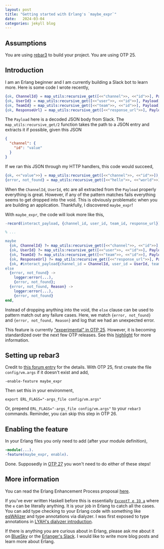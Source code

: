 ```yaml
---
layout: post
title: "Getting started with Erlang's `maybe_expr`"
date:   2024-03-04
categories: jekyll blog
---
```


## Assumptions

You are using [rebar3][rebar3] to build your project. You are using OTP 25.

## Introduction

I am an Erlang beginner and I am currently building a Slack bot to learn more.
Here is some code I wrote recently,

```erlang
{ok, ChannelId} = map_utils:recursive_get([<<"channel">>, <<"id">>], Payload),
{ok, UserId} = map_utils:recursive_get([<<"user">>, <<"id">>], Payload),
{ok, TeamId} = map_utils:recursive_get([<<"team">>, <<"id">>], Payload),
{ok, ResponseUrl} = map_utils:recursive_get([<<"response_url">>], Payload),
```

The `Payload` here is a decoded JSON body from Slack. The `map_utils:recursive_get/2` function
takes the path to a JSON entry and extracts it if possible, given this JSON

```json
{
  "channel": {
    "id": "value"
  }
}
```

If we ran this JSON through my HTTP handlers, this code would succeed,

```erlang
{ok, <<"value">>} = map_utils:recursive_get([<<"channel">>, <<"id">>]),
{error, not_found} = map_utils:recursive_get([<<"hello">>, <<"world">>]),
```

When the `ChannelId`, `UserId`, etc are all extracted from the `Payload`
properly everything is great. However, if any of the pattern matches fails
everything seems to get dropped into the void. This is obviously problematic
when you are building an application. Thankfully, I discovered `maybe_expr`!

With `maybe_expr`, the code will look more like this,

```erlang
-record(interact_payload, {channel_id, user_id, team_id, response_url})

% ...

maybe
  {ok, ChannelId} ?= map_utils:recursive_get([<<"channel">>, <<"id">>], Payload),
  {ok, UserId} ?= map_utils:recursive_get([<<"user">>, <<"id">>], Payload),
  {ok, TeamId} ?= map_utils:recursive_get([<<"team">>, <<"id">>], Payload),
  {ok, ResponseUrl} ?= map_utils:recursive_get([<<"response_url">>], Payload)
  {ok, #interact_payload{channel_id = ChannelId, user_id = UserId, team_id = TeamId, response_url = ResponseUrl}}
else
  {error, not_found} ->
    logger:error(...),
    {error, not_found};
  {error, not_found, Reason} ->
    logger:error(...),
    {error, not_found}
end,
```

Instead of dropping anything into the void, the `else` clause can be used to pattern
match out any failure cases. Here, we match `{error, not_found}` and `{error,
not_found, Reason}` and log that we had an unexpected error.

This feature is currently ["experimental" in OTP 25][erlang-manual]. However,
it is becoming standardized over the next few OTP releases. See this
[highlight][otp-26-highlights] for more information.

## Setting up rebar3

Credit to [this forum entry][erlangforums] for the details. With OTP 25, first
create the file `config/vm.args` if it doesn't exist and add,

```
-enable-feature maybe_expr
```

Then set this in your environment,

```
export ERL_FLAGS="-args_file config/vm.args"
```

Or, prepend `ERL_FLAGS="-args_file config/vm.args"` to your `rebar3` commands.
Reminder, you can skip this step in OTP 26.

## Enabling the feature

In your Erlang files you only need to add (after your module definition),

```erlang
-module(...).
-feature(maybe_expr, enable).
```

Done. Supposedly in [OTP 27][otp-27] you won't need to do either of these steps!

## More information

You can read the Erlang Enhancement Process proposal [here][eep].

If you've ever written Haskell before this is essentially [`ExceptT e IO
a`][except-t] where the `e` can be literally anything. It is your job in Erlang
to catch all the cases. You can add type checking to your Erlang code with
something like [eqWAlizer][eqwalizer] and type annotations via dialyzer. I was
first exposed to type annotations in [LYAH's dialyzer
introduction][dialyzer-intro].

If there is anything you are curious about in Erlang, please ask me about it on
[BlueSky][bluesky] or the [Erlanger's Slack][erlangers-invite]. I would like to
write more blog posts and learn more about Erlang.

[rebar3]: https://rebar3.org
[erlangforums]: https://erlangforums.com/t/how-to-enable-maybe-expr/2154
[erlang-manual]: https://www.erlang.org/doc/reference_manual/expressions#maybe
[otp-26-highlights]: https://www.erlang.org/blog/otp-26-highlights/#no-need-to-enable-feature-maybe-in-the-runtime-system
[eep]: https://www.erlang.org/eeps/eep-0049
[otp-27]: https://www.erlang.org/news/167#compiler-and-jit-improvements
[except-t]: https://hackage.haskell.org/package/transformers-0.6.1.1/docs/Control-Monad-Trans-Except.html#g:2
[eqwalizer]: https://github.com/WhatsApp/eqwalizer
[dialyzer-intro]: https://learnyousomeerlang.com/dialyzer#plt
[bluesky]: https://bsky.app/profile/chiroptical.dev
[erlangers-invite]: https://erlef.org/slack-invite/erlanger
